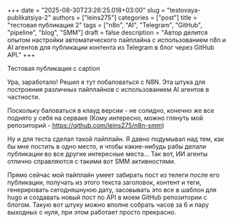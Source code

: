 +++ 
date        = "2025-08-30T23:26:25.018+03:00"
slug        = "testovaya-publikatsiya-2"
authors     = ["leins275"]
categories  = ["post"]
title       = "тестовая публикация 2"
tags        = ["n8n", "AI", "Telegram", "GitHub", "pipeline", "blog", "SMM"]
draft       = false
description = "Автор делится опытом настройки автоматического пайплайна с использованием n8n и AI агентов для публикации контента из Telegram в блог через GitHub API."
+++

Тестовая публикация с caption

Ура, заработало! Решил я тут побаловаться с N8N. Эта штука для построения различных пайплайнов с использованием AI агентов в частности. 

Поскольку баловаться в клауд версии - не солидно, конечно же все поднято у себя на серваке (Кому интересно, можно глянуть мой репозиторий - https://github.com/leins275/n8n-smm)

Ну и для теста сделал такой пайплайн. Я давно подумывал над тем, как бы мне постить в одно место, и чтобы какие-нибудь рабы делали публикации во все другие интересные места... Так вот, ИИ агенты отлично справляются с такими вот SMM активностями.

Прямо сейчас мой пайплайн умеет забирать пост из телеги после его публикации, получать из этого текста заголовок, контент и теги, генерировать сегодняшнуюю дату, засовывать это все в шаблон для hugo и создавать новый пост по API в моем GitHub репозитории с блогом. Такую вот штуку можно вполне собрать часов за 6 и пару выходных с нуля, при этом работает просто прекрасно.